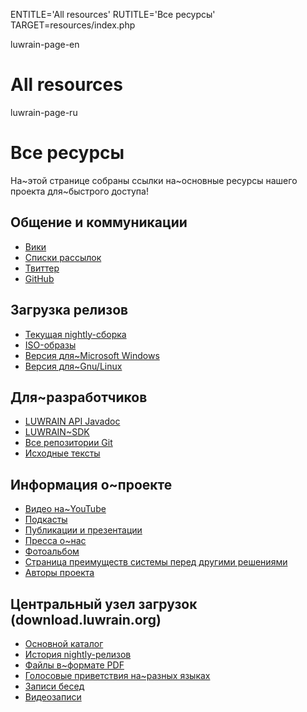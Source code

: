 
ENTITLE='All resources'
RUTITLE='Все ресурсы'
TARGET=resources/index.php

luwrain-page-en

#  All resources 

luwrain-page-ru

# Все ресурсы

На~этой странице собраны ссылки на~основные ресурсы  нашего проекта для~быстрого доступа!

## Общение и коммуникации

* [Вики](http://wiki.luwrain.org)
* [Списки рассылок](local:/community/mailing-lists)
* [Твиттер](http://twitter.com/luwrain)
* [GitHub](https://github.com/luwrain)

## Загрузка релизов

* [Текущая nightly-сборка](http://download.luwrain.org/nightly/latest/)
* [ISO-образы](local:/download//iso/)
* [Версия для~Microsoft Windows](local:/download/windows/)
* [Версия для~Gnu/Linux](local:/download/linux/)

## Для~разработчиков

* [LUWRAIN API Javadoc](/api/)
* [LUWRAIN~SDK](local:/download/sdk/)
* [Все репозитории Git](local:/download/git/)
* [Исходные тексты](local:/download/tarball/)

## Информация о~проекте

* [Видео на~YouTube](local:/community/video/)
* [Подкасты](local:/community/podcasts/)
* [Публикации и презентации](local:/community/publications/)
* [Пресса о~нас](local:/community/massmedia/)
* [Фотоальбом](local:/community/album/)
* [Страница преимуществ системы перед другими решениями](local:/doc/difference/)
* [Авторы проекта](local:/doc/authors/)

## Центральный узел загрузок (download.luwrain.org)

* [Основной каталог](http://download.luwrain.org/)
* [История nightly-релизов](http://download.luwrain.org/nightly/)
* [Файлы в~формате PDF](http://download.luwrain.org/pdf/)
* [Голосовые приветствия на~разных языках](http://download.luwrain.org/media/greeting/langs/)
* [Записи бесед](http://download.luwrain.org/chats/)
* [Видеозаписи](http://download.luwrain.org/video/)
